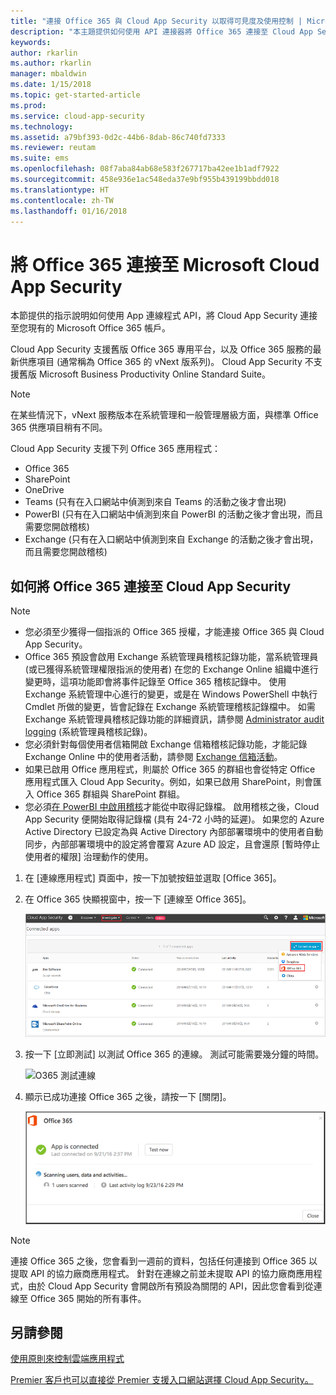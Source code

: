 ```yaml
---
title: "連接 Office 365 與 Cloud App Security 以取得可見度及使用控制 | Microsoft Docs"
description: "本主題提供如何使用 API 連接器將 Office 365 連接至 Cloud App Security 的資訊。"
keywords: 
author: rkarlin
ms.author: rkarlin
manager: mbaldwin
ms.date: 1/15/2018
ms.topic: get-started-article
ms.prod: 
ms.service: cloud-app-security
ms.technology: 
ms.assetid: a79bf393-0d2c-44b6-8dab-86c740fd7333
ms.reviewer: reutam
ms.suite: ems
ms.openlocfilehash: 08f7aba84ab68e583f267717ba42ee1b1adf7922
ms.sourcegitcommit: 458e936e1ac548eda37e9bf955b439199bbdd018
ms.translationtype: HT
ms.contentlocale: zh-TW
ms.lasthandoff: 01/16/2018
---
```

# <a name="connect-office-365-to-microsoft-cloud-app-security"></a>將 Office 365 連接至 Microsoft Cloud App Security
本節提供的指示說明如何使用 App 連線程式 API，將 Cloud App Security 連接至您現有的 Microsoft Office 365 帳戶。  
  
Cloud App Security 支援舊版 Office 365 專用平台，以及 Office 365 服務的最新供應項目 (通常稱為 Office 365 的 vNext 版系列)。  Cloud App Security 不支援舊版 Microsoft Business Productivity Online Standard Suite。 

> [!NOTE]
> 在某些情況下，vNext 服務版本在系統管理和一般管理層級方面，與標準 Office 365 供應項目稍有不同。

Cloud App Security 支援下列 Office 365 應用程式：

- Office 365
- SharePoint
- OneDrive
- Teams (只有在入口網站中偵測到來自 Teams 的活動之後才會出現)
- PowerBI (只有在入口網站中偵測到來自 PowerBI 的活動之後才會出現，而且需要您開啟稽核)
- Exchange (只有在入口網站中偵測到來自 Exchange 的活動之後才會出現，而且需要您開啟稽核)

 
## <a name="how-to-connect-office-365-to-cloud-app-security"></a>如何將 Office 365 連接至 Cloud App Security  
  
> [!NOTE]
>- 您必須至少獲得一個指派的 Office 365 授權，才能連接 Office 365 與 Cloud App Security。
>-  Office 365 預設會啟用 Exchange 系統管理員稽核記錄功能，當系統管理員 (或已獲得系統管理權限指派的使用者) 在您的 Exchange Online 組織中進行變更時，這項功能即會將事件記錄至 Office 365 稽核記錄中。 使用 Exchange 系統管理中心進行的變更，或是在 Windows PowerShell 中執行 Cmdlet 所做的變更，皆會記錄在 Exchange 系統管理稽核記錄檔中。 如需 Exchange 系統管理員稽核記錄功能的詳細資訊，請參閱 [Administrator audit logging](http://go.microsoft.com/fwlink/p/?LinkID=619225) (系統管理員稽核記錄)。
>- 您必須針對每個使用者信箱開啟 Exchange 信箱稽核記錄功能，才能記錄 Exchange Online 中的使用者活動，請參閱 [Exchange 信箱活動](https://support.office.com/article/Search-the-audit-log-in-the-Office-365-Security-Compliance-Center-0d4d0f35-390b-4518-800e-0c7ec95e946c)。
>- 如果已啟用 Office 應用程式，則屬於 Office 365 的群組也會從特定 Office 應用程式匯入 Cloud App Security。例如，如果已啟用 SharePoint，則會匯入 Office 365 群組與 SharePoint 群組。
>- 您必須[在 PowerBI 中啟用稽核](https://powerbi.microsoft.com/documentation/powerbi-admin-auditing/)才能從中取得記錄檔。 啟用稽核之後，Cloud App Security 便開始取得記錄檔 (具有 24-72 小時的延遲)。
> 如果您的 Azure Active Directory 已設定為與 Active Directory 內部部署環境中的使用者自動同步，內部部署環境中的設定將會覆寫 Azure AD 設定，且會還原 [暫時停止使用者的權限] 治理動作的使用。 
 
1.  在 [連線應用程式] 頁面中，按一下加號按鈕並選取 [Office 365]。  

2.  在 Office 365 快顯視窗中，按一下 [連線至 Office 365]。

      ![連接 0365](./media/connect-0365.png) 
 
3.  按一下 [立即測試] 以測試 Office 365 的連線。 測試可能需要幾分鐘的時間。
  
    ![O365 測試連線](./media/o365-test-connection.png) 
 
4.   顯示已成功連接 Office 365 之後，請按一下 [關閉]。
  
     ![O365 已連接](./media/o365-connected.png) 

> [!NOTE] 
> 連接 Office 365 之後，您會看到一週前的資料，包括任何連接到 Office 365 以提取 API 的協力廠商應用程式。 針對在連線之前並未提取 API 的協力廠商應用程式，由於 Cloud App Security 會開啟所有預設為關閉的 API，因此您會看到從連線至 Office 365 開始的所有事件。

## <a name="see-also"></a>另請參閱  
[使用原則來控制雲端應用程式](control-cloud-apps-with-policies.md)   

[Premier 客戶也可以直接從 Premier 支援入口網站選擇 Cloud App Security。](https://premier.microsoft.com/)  
  
  